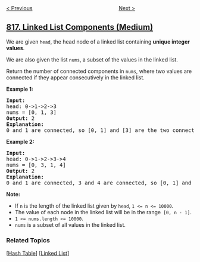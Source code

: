 <!--|This file generated by command(leetcode description); DO NOT EDIT.    |-->
<!--+----------------------------------------------------------------------+-->
<!--|@author    openset <openset.wang@gmail.com>                           |-->
<!--|@link      https://github.com/openset                                 |-->
<!--|@home      https://github.com/openset/leetcode                        |-->
<!--+----------------------------------------------------------------------+-->

[< Previous](../ambiguous-coordinates "Ambiguous Coordinates")
　　　　　　　　　　　　　　　　
[Next >](../race-car "Race Car")

## [817. Linked List Components (Medium)](https://leetcode.com/problems/linked-list-components "链表组件")

<p>We are given&nbsp;<code>head</code>,&nbsp;the head node of a linked list containing&nbsp;<strong>unique integer values</strong>.</p>

<p>We are also given the list&nbsp;<code>nums</code>, a subset of the values in the linked list.</p>

<p>Return the number of connected components in <code>nums</code>, where two values are connected if they appear consecutively in the linked list.</p>

<p><strong>Example 1:</strong></p>

<pre>
<strong>Input:</strong> 
head: 0-&gt;1-&gt;2-&gt;3
nums = [0, 1, 3]
<strong>Output:</strong> 2
<strong>Explanation:</strong> 
0 and 1 are connected, so [0, 1] and [3] are the two connected components.
</pre>

<p><strong>Example 2:</strong></p>

<pre>
<strong>Input:</strong> 
head: 0-&gt;1-&gt;2-&gt;3-&gt;4
nums = [0, 3, 1, 4]
<strong>Output:</strong> 2
<strong>Explanation:</strong> 
0 and 1 are connected, 3 and 4 are connected, so [0, 1] and [3, 4] are the two connected components.
</pre>

<p><strong>Note: </strong></p>

<ul>
	<li>If&nbsp;<code>n</code>&nbsp;is the&nbsp;length of the linked list given by&nbsp;<code>head</code>,&nbsp;<code>1 &lt;= n &lt;= 10000</code>.</li>
	<li>The value of each node in the linked list will be in the range<code> [0, n - 1]</code>.</li>
	<li><code>1 &lt;= nums.length &lt;= 10000</code>.</li>
	<li><code>nums</code> is a subset of all values in the linked list.</li>
</ul>

### Related Topics
  [[Hash Table](../../tag/hash-table/README.md)]
  [[Linked List](../../tag/linked-list/README.md)]
